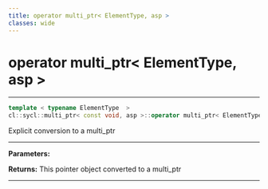 ```yaml
---
title: operator multi_ptr< ElementType, asp >
classes: wide
---
```

# operator multi_ptr< ElementType, asp >

---

```cpp
template < typename ElementType  >
cl::sycl::multi_ptr< const void, asp >::operator multi_ptr< ElementType, asp >() const
```


Explicit conversion to a multi_ptr<ElementType> 


---
**Parameters:**

**Returns:** This pointer object converted to a multi_ptr<ElementType> 

---
